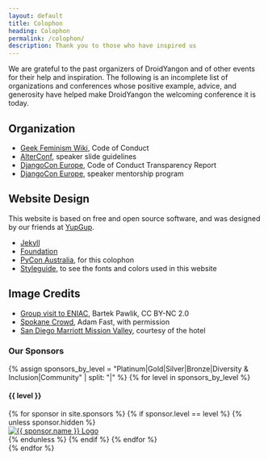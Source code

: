 ```yaml
---
layout: default
title: Colophon
heading: Colophon
permalink: /colophon/
description: Thank you to those who have inspired us
---
```


We are grateful to the past organizers of DroidYangon and of other events for their help and inspiration. The following is an incomplete list of organizations and conferences whose positive example, advice, and generosity have helped make DroidYangon the welcoming conference it is today.

## Organization

- [Geek Feminism Wiki](http://geekfeminism.wikia.com/wiki/Conference_anti-harassment/Policy), Code of Conduct
- [AlterConf](https://www.alterconf.com/speak), speaker slide guidelines
- [DjangoCon Europe](https://2016.djangocon.eu), Code of Conduct Transparency Report
- [DjangoCon Europe](https://2015.djangocon.eu), speaker mentorship program

## Website Design

This website is based on free and open source software, and was designed by our friends at [YupGup](http://yupgup.com/).

- [Jekyll](https://jekyllrb.com/)
- [Foundation](https://foundation.zurb.com/sites/docs/)
- [PyCon Australia](https://2018.pycon-au.org/colophon/), for this colophon
- [Styleguide](/styleguide/), to see the fonts and colors used in this website

## Image Credits

- [Group visit to ENIAC](https://www.flickr.com/photos/144080672@N05/28810970252/in/album-72157672216515946/), Bartek Pawlik, CC BY-NC 2.0
- [Spokane Crowd](https://www.flickr.com/photos/144080672@N05/36937531752/), Adam Fast, with permission
- [San Diego Marriott Mission Valley](https://www.marriott.com/hotels/travel/sanmv-san-diego-marriott-mission-valley/), courtesy of the hotel

<div class="partner-footer section-pad">
  <h3 class="v-pad-bottom text-left">Our Sponsors</h3>
{% assign sponsors_by_level = "Platinum|Gold|Silver|Bronze|Diversity & Inclusion|Community" | split: "|" %}
{% for level in sponsors_by_level %}
  <h4 class="lead min text-center swatch-color-teal">{{ level }}</h4>
  <div class="row partner-list">
    {% for sponsor in site.sponsors %}
      {% if sponsor.level == level %}
        {% unless sponsor.hidden %}
          <div class="partner-block text-center">
            <a href="{{ sponsor.url_target }}">
              <img
                class="partner-logo {{ sponsor.logo_orientation }}"
                src="{{ sponsor.logo }}"
                alt="{{ sponsor.name }} Logo" />
            </a>
          </div>
        {% endunless %}
      {% endif %}
    {% endfor %}
  </div>
{% endfor %}

</div>
